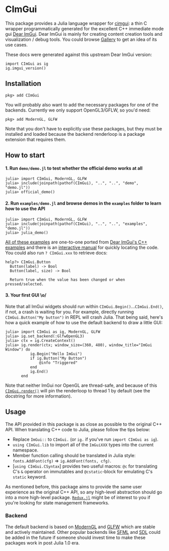 # CImGui
This package provides a Julia language wrapper for
[cimgui](https://github.com/cimgui/cimgui): a thin C wrapper
programmatically generated for the excellent C++ immediate mode gui [Dear
ImGui](https://github.com/ocornut/imgui). Dear ImGui is mainly for creating
content creation tools and visualization / debug tools. You could browse
[Gallery](https://github.com/ocornut/imgui/issues/2265) to get an idea of its
use cases.

These docs were generated against this upstream Dear ImGui version:
```@repl
import CImGui as ig
ig.imgui_version()
```

## Installation
```julia-repl
pkg> add CImGui
```

You will probably also want to add the necessary packages for one of the
backends. Currently we only support OpenGL3/GFLW, so you'd need:
```julia-repl
pkg> add ModernGL, GLFW
```

Note that you don't have to explicitly use these packages, but they must be
installed and loaded because the backend renderloop is a package extension that
requires them.

## How to start
#### 1. Run `demo/demo.jl` to test whether the official demo works at all
```julia-repl
julia> import CImGui, ModernGL, GLFW
julia> include(joinpath(pathof(CImGui), "..", "..", "demo", "demo.jl"))
julia> official_demo()
```

#### 2. Run `examples/demo.jl` and browse demos in the `examples` folder to learn how to use the API
```julia-repl
julia> import CImGui, ModernGL, GLFW
julia> include(joinpath(pathof(CImGui), "..", "..", "examples", "demo.jl"))
julia> julia_demo()
```

[All of these
examples](https://github.com/Gnimuc/CImGui.jl/tree/master/examples) are
one-to-one ported from [Dear ImGui's C++
examples](https://github.com/ocornut/imgui/blob/master/imgui_demo.cpp) and there
is an [interactive
manual](https://pthom.github.io/imgui_manual_online/manual/imgui_manual.html)
for quickly locating the code. You could also run `? CImGui.xxx` to retrieve
docs:
```
help?> CImGui.Button
  Button(label) -> Bool
  Button(label, size) -> Bool

  Return true when the value has been changed or when pressed/selected.
```

#### 3. Your first GUI \o/
Note that all ImGui widgets should run within `CImGui.Begin()`...`CImGui.End()`,
if not, a crash is waiting for you. For example, directly running
`CImGui.Button("My button")` in REPL will crash Julia. That being said, here's
how a quick example of how to use the default backend to draw a little GUI:
```julia-repl
julia> import CImGui as ig, ModernGL, GLFW
julia> ig.set_backend(:GlfwOpenGL3)
julia> ctx = ig.CreateContext()
julia> ig.render(ctx; window_size=(360, 480), window_title="ImGui Window") do
           ig.Begin("Hello ImGui")
           if ig.Button("My Button")
               @info "Triggered"
           end
           ig.End()
       end
```

Note that neither ImGui nor OpenGL are thread-safe, and because of this
[`CImGui.render()`](@ref) will pin the renderloop to thread 1 by default (see the
docstring for more information).

## Usage
The API provided in this package is as close as possible to the original C++
API. When translating C++ code to Julia, please follow the tips below:
- Replace `ImGui::` to `CImGui.` (or `ig.` if you've run `import CImGui as ig`).
- `using CImGui.lib` to import all of the `ImGuiXXX` types into the current namespace.
- Member function calling should be translated in Julia style:
  `fonts.AddFont(cfg)` => `ig.AddFont(fonts, cfg)`.
- [`using CImGui.CSyntax`] provides two useful macros: `@c` for translating C's
  `&` operator on immutables and `@cstatic`-block for emulating C's `static`
  keyword.

As mentioned before, this package aims to provide the same user experience as
the original C++ API, so any high-level abstraction should go into a more
high-level package. [`Redux.jl`](https://github.com/Gnimuc/Redux.jl) might be of
interest to you if you're looking for state management frameworks.

### Backend
The default backend is based on
[ModernGL](https://github.com/JuliaGL/ModernGL.jl) and
[GLFW](https://github.com/JuliaGL/GLFW.jl) which are stable and actively
maintained. Other popular backends like
[SFML](https://github.com/zyedidia/SFML.jl) and
[SDL](https://github.com/ariejdl/SDL.jl) could be added in the future if someone
should invest time to make these packages work in post Julia 1.0 era.
